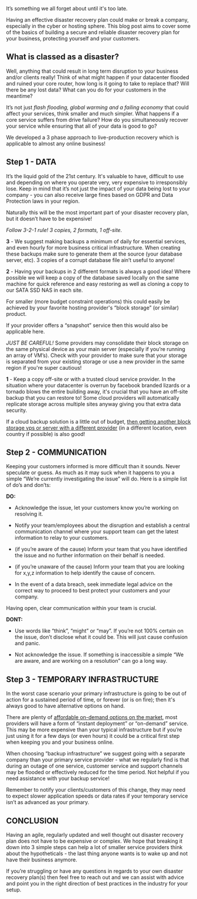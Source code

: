 [comment]: <>  (title:Creating an effective disaster recovery plan for your SaaS business.)
[comment]: <>  (author:Jack Cosens)
[comment]: <>  (description:Having an effective disaster recovery plan could make or break a company, especially in the cyber or hosting sphere. This blog post aims to cover some of the basics of building a secure and reliable disaster recovery plan for your business, protecting yourself and your customers.)
[comment]: <>  (readtime:6)
[comment]: <>  (picture:https://images.unsplash.com/photo-1485617359743-4dc5d2e53c89)
[comment]: <>  (timestamp:2023-03-14T16:24:40.412Z)
[commend]: <>  (tag:Cloud)

It’s something we all forget about until it's too late.

Having an effective disaster recovery plan could make or break a company, especially in the cyber or hosting sphere. This blog post aims to cover some of the basics of building a secure and reliable disaster recovery plan for your business, protecting yourself and your customers.

## What is classed as a disaster?

Well, anything that could result in long term disruption to your business and/or clients really! Think of what might happen if your datacenter flooded and ruined your core router, how long is it going to take to replace that? Will there be any lost data? What can you do for your customers in the meantime?

It’s not just *flash flooding, global warming and a failing economy* that could affect your services, think smaller and much simpler. What happens if a core service suffers from drive failure? How do you simultaneously recover your service while ensuring that all of your data is good to go?

We developed a 3 phase approach to live-production recovery which is applicable to almost any online business!

## Step 1 - DATA

It’s the liquid gold of the 21st century. It's valuable to have, difficult to use and depending on where you operate very, very expensive to irresponsibly lose. Keep in mind that it’s not just the impact of your data being lost to your company - you can also receive large fines based on GDPR and Data Protection laws in your region.

Naturally this will be the most important part of your disaster recovery plan, but it doesn’t have to be expensive!

*Follow 3-2-1 rule! 3 copies, 2 formats, 1 off-site.*

**3** - We suggest making backups a minimum of daily for essential services, and even hourly for more business critical infrastructure. When creating these backups make sure to generate them at the source (your database server, etc). 3 copies of a corrupt database file ain’t useful to anyone!

  

**2** - Having your backups in 2 different formats is always a good idea! Where possible we will keep a copy of the database saved locally on the same machine for quick reference and easy restoring as well as cloning a copy to our SATA SSD NAS in each site.

For smaller (more budget constraint operations) this could easily be achieved by your favorite hosting provider's “block storage” (or similar) product.

  

If your provider offers a “snapshot” service then this would also be applicable here.

  

*JUST BE CAREFUL!* Some providers may consolidate their block storage on the same physical device as your main server (especially if you’re running an array of VM’s). Check with your provider to make sure that your storage is separated from your existing storage or use a new provider in the same region if you're super cautious!

**1** - Keep a copy off-site or with a trusted cloud service provider. In the situation where your datacenter is overrun by facebook branded lizards or a tornado blows the entire building away, it's crucial that you have an off-site backup that you can restore to! Some cloud providers will automatically replicate storage across multiple sites anyway giving you that extra data security.

If a cloud backup solution is a little out of budget, [then getting another block storage vps or server with a different provider](https://scaleblade.com/products/metal) (in a different location, even country if possible) is also good!

  

## Step 2 - COMMUNICATION

Keeping your customers informed is more difficult than it sounds. Never speculate or guess. As much as it may suck when it happens to you a simple “We’re currently investigating the issue” will do. Here is a simple list of do’s and don’ts:

  

**DO:**

-   Acknowledge the issue, let your customers know you’re working on resolving it.
    
-   Notify your team/employees about the disruption and establish a central communication channel where your support team can get the latest information to relay to your customers.
    
-   (if you’re aware of the cause) Inform your team that you have identified the issue and no further information on their behalf is needed.
    
-   (if you’re unaware of the cause) Inform your team that you are looking for x,y,z information to help identify the cause of concern.
    
-   In the event of a data breach, seek immediate legal advice on the correct way to proceed to best protect your customers and your company.
    

  

Having open, clear communication within your team is crucial.

  

**DONT:**

-   Use words like “think”, “might” or “may”. If you’re not 100% certain on the issue, don’t disclose what it could be. This will just cause confusion and panic.
    
-   Not acknowledge the issue. If something is inaccessible a simple “We are aware, and are working on a resolution” can go a long way.
    

  

## Step 3 - TEMPORARY INFRASTRUCTURE

In the worst case scenario your primary infrastructure is going to be out of action for a sustained period of time, or forever (or is on fire); then it's always good to have alternative options on hand.

  

There are plenty of [affordable on-demand options on the market](https://scaleblade.com), most providers will have a form of “instant deployment” or “on-demand” service. This may be more expensive than your typical infrastructure but if you’re just using it for a few days (or even hours) it could be a critical first step when keeping you and your business online.

  

When choosing “backup infrastructure” we suggest going with a separate company than your primary service provider - what we regularly find is that during an outage of one service, customer service and support channels may be flooded or effectively reduced for the time period. Not helpful if you need assistance with your backup service!

  

Remember to notify your clients/customers of this change, they may need to expect slower application speeds or data rates if your temporary service isn’t as advanced as your primary.

  

## CONCLUSION

Having an agile, regularly updated and well thought out disaster recovery plan does not have to be expensive or complex. We hope that breaking it down into 3 simple steps can help a lot of smaller service providers think about the hypotheticals - the last thing anyone wants is to wake up and not have their business anymore.

  

If you’re struggling or have any questions in regards to your own disaster recovery plan(s) then feel free to reach out and we can assist with advice and point you in the right direction of best practices in the industry for your setup.